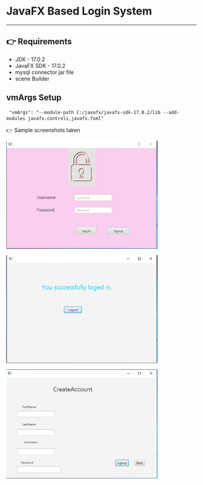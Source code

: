 # JavaFX Based Login System

---

## 👉 Requirements

- JDK - 17.0.2
- JavaFX SDK - 17.0.2
- mysql connector jar file
- scene Builder

## vmArgs Setup

```
 "vmArgs": "--module-path C:/javafx/javafx-sdk-17.0.2/lib --add-modules javafx.controls,javafx.fxml"

```

👉 Sample screenshots taken

<img src="screenshots/Login.PNG" alt="Login - Screen" width="400"/><br>

<img src="screenshots/Success.PNG" alt="Logout - Screen" width="400"/><br>

<img src="screenshots/Signup.PNG" alt="Signup - Screen" width="400"/><br>
